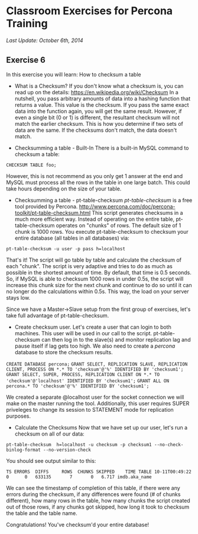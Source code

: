 # Classroom Exercises for Percona Training
###### Last Update: October 6th, 2014

## Exercise 6

In this exercise you will learn: How to checksum a table

  * What is a Checksum?
  If you don't know what a checksum is, you can read up on the details: https://en.wikipedia.org/wiki/Checksum 
  In a nutshell, you pass arbitrary amounts of data into a hashing function that returns a value. This value is the checksum.
  If you pass the same exact data into the function again, you will get the same result.
  However, if even a single bit (0 or 1) is different, the resultant checksum will not match the earlier checksum.
  This is how you determine if two sets of data are the same. If the checksums don't match, the data doesn't match.
  
  * Checksumming a table - Built-In
  There is a built-in MySQL command to checksum a table:
  
  `CHECKSUM TABLE foo;`
  
  However, this is not recommend as you only get 1 answer at the end and MySQL must process all the rows in the table in one large batch. This could take hours depending on the size of your table.
  
  * Checksumming a table - pt-table-checksum
  _pt-table-checksum_ is a free tool provided by Percona. http://www.percona.com/doc/percona-toolkit/pt-table-checksum.html
  This script generates checksums in a much more efficient way. Instead of operating on the entire table, pt-table-checksum operates on "chunks" of rows. The default size of 1 chunk is 1000 rows.
  You execute pt-table-checksum to checksum your entire database (all tables in all databases) via:
  
  `pt-table-checksum -u user -p pass h=localhost`
  
  That's it! The script will go table by table and calculate the checksum of each "chunk". The script is very adaptive and tries to do as much as possible in the shortest amount of time.
  By default, that time is 0.5 seconds. So, if MySQL is able to checksum 1000 rows in under 0.5s, the script will increase this chunk size for the next chunk and continue to do so until it can no longer do the calculations within 0.5s.
  This way, the load on your server stays low.
  
  Since we have a Master->Slave setup from the first group of exercises, let's take full advantage of pt-table-checksum.
  
  * Create checksum user.
  Let's create a user that can login to both machines. This user will be used in our call to the script. pt-table-checksum can then log in to the slave(s) and monitor replication lag and pause itself if lag gets too high. We also need to create a *percona* database to store the checksum results.
  
  `CREATE DATABASE percona;`
  `GRANT SELECT, REPLICATION SLAVE, REPLICATION CLIENT, PROCESS ON *.* TO 'checksum'@'%' IDENTIFIED BY 'checksum1';`
  `GRANT SELECT, SUPER, PROCESS, REPLICATION CLIENT ON *.* TO 'checksum'@'localhost' IDENTIFIED BY 'checksum1';`
  `GRANT ALL ON percona.* TO 'checksum'@'%' IDENTIFIED BY 'checksum1';`
  
  We created a separate @localhost user for the socket connection we will make on the master running the tool.
  Additionally, this user requires SUPER priveleges to change its session to STATEMENT mode for replication purposes.
  
  * Calculate the Checksums
  Now that we have set up our user, let's run a checksum on all of our data:
  
  `pt-table-checksum  h=localhost -u checksum -p checksum1 --no-check-binlog-format --no-version-check`
  
  You should see output similar to this:
  
  `
               TS ERRORS  DIFFS     ROWS  CHUNKS SKIPPED    TIME TABLE
   10-11T00:49:22      0      0   633135       7       0   6.717 imdb.aka_name
  `
  
  We can see the timestamp of completion of this table, if there were any errors during the checksum, if any differences were found (# of chunks different), how many rows in the table, how many chunks the script created out of those rows, if any chunks got skipped, how long it took to checksum the table and the table name.
  
  Congratulations! You've checksum'd your entire database!
